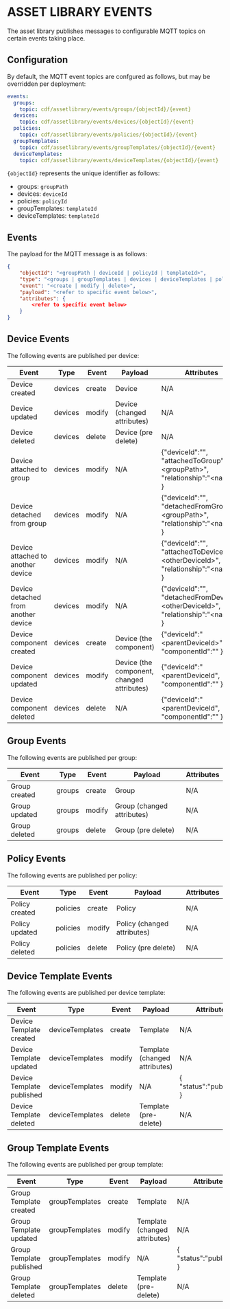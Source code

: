# ASSET LIBRARY EVENTS

The asset library publishes messages to configurable MQTT topics on certain events taking place.

## Configuration

By default, the MQTT event topics are confgured as follows, but may be overridden per deployment:

```yaml
events:
  groups:
    topic: cdf/assetlibrary/events/groups/{objectId}/{event}
  devices:
    topic: cdf/assetlibrary/events/devices/{objectId}/{event}
  policies:
    topic: cdf/assetlibrary/events/policies/{objectId}/{event}
  groupTemplates:
    topic: cdf/assetlibrary/events/groupTemplates/{objectId}/{event}
  deviceTemplates:
    topic: cdf/assetlibrary/events/deviceTemplates/{objectId}/{event}
```

`{objectId}` represents the unique identifier as follows:

- groups:  `groupPath`
- devices: `deviceId`
- policies: `policyId`
- groupTemplates: `templateId`
- deviceTemplates: `templateId`

## Events

The payload for the MQTT message is as follows:

```json
{
    "objectId": "<groupPath | deviceId | policyId | templateId>",
    "type": "<groups | groupTemplates | devices | deviceTemplates | policies>",
    "event": "<create | modify | delete>",
    "payload": "<refer to specific event below>",
    "attributes": {
        <refer to specific event below>
    }
}
```

## Device Events

The following events are published per device:

Event | Type | Event | Payload | Attributes
---|---|---|---|---
Device created | devices | create | Device | N/A
Device updated | devices | modify | Device (changed attributes) | N/A
Device deleted | devices | delete | Device (pre delete) | N/A
Device attached to group | devices | modify | N/A | {"deviceId":"", "attachedToGroup":"<groupPath\>", "relationship":"<name\>" }
Device detached from group | devices | modify | N/A | {"deviceId":"", "detachedFromGroup":"<groupPath\>", "relationship":"<name\>" }
Device attached to another device | devices | modify | N/A | {"deviceId":"", "attachedToDevice":"<otherDeviceId\>", "relationship":"<name\>" }
Device detached from another device | devices | modify | N/A | {"deviceId":"", "detachedFromDevice":"<otherDeviceId\>", "relationship":"<name\>" }
Device component created | devices | create | Device (the component) | {"deviceId":"<parentDeviceId\>", "componentId":"" }
Device component updated | devices | modify | Device (the component, changed attributes) | {"deviceId":"<parentDeviceId\", "componentId":"" }
Device component deleted | devices | delete | N/A | {"deviceId":"<parentDeviceId\", "componentId":"" }

## Group Events

The following events are published per group:

Event | Type | Event | Payload | Attributes
---|---|---|---|---
Group created | groups | create | Group | N/A
Group updated | groups | modify | Group (changed attributes) | N/A
Group deleted | groups | delete | Group (pre delete) | N/A

## Policy Events

The following events are published per policy:

Event | Type | Event | Payload | Attributes
---|---|---|---|---
Policy created | policies | create | Policy | N/A
Policy updated | policies | modify | Policy (changed attributes) | N/A
Policy deleted | policies | delete | Policy (pre delete) | N/A

## Device Template Events

The following events are published per device template:

Event | Type | Event | Payload | Attributes
---|---|---|---|---
Device Template created | deviceTemplates | create | Template | N/A
Device Template updated | deviceTemplates | modify | Template (changed attributes) | N/A
Device Template published | deviceTemplates | modify | N/A | { "status":"published" }
Device Template deleted | deviceTemplates | delete | Template (pre-delete) | N/A

## Group Template Events

The following events are published per group template:

Event | Type | Event | Payload | Attributes
---|---|---|---|---
Group Template created | groupTemplates | create | Template | N/A
Group Template updated | groupTemplates | modify | Template (changed attributes) | N/A
Group Template published | groupTemplates | modify | N/A | { "status":"published" }
Group Template deleted | groupTemplates | delete | Template (pre-delete) | N/A
